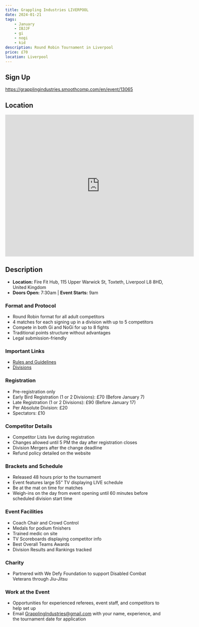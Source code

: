 ```yaml
---
title: Grappling Industries LIVERPOOL
date: 2024-01-21
tags:
    - January
    - IBJJF
    - gi 
    - nogi 
    - kid
description: Round Robin Tournament in Liverpool
price: £70
location: Liverpool
---
```

## Sign Up
https://grapplingindustries.smoothcomp.com/en/event/13065
## Location
<iframe src="https://www.google.com/maps/embed?pb=!1m17!1m12!1m3!1d2379.2810520035887!2d-2.969339423265603!3d53.39191217230249!2m3!1f0!2f0!3f0!3m2!1i1024!2i768!4f13.1!3m2!1m1!2zNTPCsDIzJzMwLjkiTiAywrA1OCcwMC40Ilc!5e0!3m2!1sen!2suk!4v1703103546442!5m2!1sen!2suk" width="600" height="450" style="border:0;" allowfullscreen="" loading="lazy" referrerpolicy="no-referrer-when-downgrade"></iframe>

## Description
- **Location:** Fire Fit Hub, 115 Upper Warwick St, Toxteth, Liverpool L8 8HD, United Kingdom
- **Doors Open:** 7:30am | **Event Starts:** 9am

### Format and Protocol
- Round Robin format for all adult competitors
- 4 matches for each signing up in a division with up to 5 competitors
- Compete in both Gi and NoGi for up to 8 fights
- Traditional points structure without advantages
- Legal submission-friendly

### Important Links
- [Rules and Guidelines](http://grapplingindustries.com/rules/)
- [Divisions](http://grapplingindustries.com/divisions/)

### Registration
- Pre-registration only
- Early Bird Registration (1 or 2 Divisions): £70 (Before January 7)
- Late Registration (1 or 2 Divisions): £90 (Before January 17)
- Per Absolute Division: £20
- Spectators: £10

### Competitor Details
- Competitor Lists live during registration
- Changes allowed until 5 PM the day after registration closes
- Division Mergers after the change deadline
- Refund policy detailed on the website

### Brackets and Schedule
- Released 48 hours prior to the tournament
- Event features large 55” TV displaying LIVE schedule
- Be at the mat on time for matches
- Weigh-ins on the day from event opening until 60 minutes before scheduled division start time

### Event Facilities
- Coach Chair and Crowd Control
- Medals for podium finishers
- Trained medic on site
- TV Scoreboards displaying competitor info
- Best Overall Teams Awards
- Division Results and Rankings tracked

### Charity
- Partnered with We Defy Foundation to support Disabled Combat Veterans through Jiu-Jitsu

### Work at the Event
- Opportunities for experienced referees, event staff, and competitors to help set up
- Email [GrapplingIndustries@gmail.com](mailto:GrapplingIndustries@gmail.com) with your name, experience, and the tournament date for application
